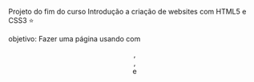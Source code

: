 Projeto do fim do curso Introdução a criação de websites com HTML5 e CSS3 :star:

objetivo:  Fazer uma página usando com <header>, <aside>,<article> e <footer>









 

